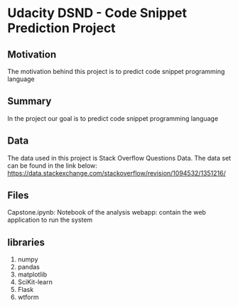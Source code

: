 # Udacity DSND - Code Snippet Prediction Project 


## Motivation 
The motivation behind this project is to predict code snippet programming language

## Summary 
In the project our goal is to predict code snippet programming language

## Data 
The data used in this project is Stack Overflow Questions Data. The data set can be found in the link below: 
https://data.stackexchange.com/stackoverflow/revision/1094532/1351216/

## Files 
Capstone.ipynb: Notebook of the analysis 
webapp: contain the web application to run the system

## libraries
1. numpy
2. pandas
3. matplotlib 
4. SciKit-learn 
5. Flask 
6. wtform
